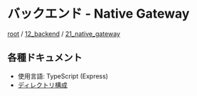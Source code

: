 # バックエンド - Native Gateway

[root](./../../../README.md) 
/ [12_backend](./../README.md) 
/ [21_native_gateway](./README.md)

## 各種ドキュメント

* 使用言語: TypeScript (Express)
* [ディレクトリ構成](./../01_design/directories-for-node.md)
